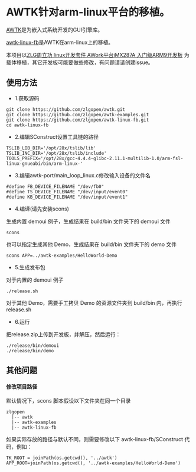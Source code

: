 # AWTK针对arm-linux平台的移植。

[AWTK](https://github.com/zlgopen/awtk)是为嵌入式系统开发的GUI引擎库。

[awtk-linux-fb](https://github.com/zlgopen/awtk-linux-fb)是AWTK在arm-linux上的移植。

本项目以[ZLG周立功 linux开发套件 AWork平台iMX287A 入门级ARM9开发板](https://item.taobao.com/item.htm?spm=a230r.1.14.1.29c8b3f8qxjYf7&id=536334628394&ns=1&abbucket=17#detail) 为载体移植，其它开发板可能要做些修改，有问题请请创建issue。 

## 使用方法

* 1.获取源码

```
git clone https://github.com/zlgopen/awtk.git
git clone https://github.com/zlgopen/awtk-examples.git
git clone https://github.com/zlgopen/awtk-linux-fb.git
cd awtk-linux-fb
```

* 2.编辑SConstruct设置工具链的路径

```
TSLIB_LIB_DIR='/opt/28x/tslib/lib'
TSLIB_INC_DIR='/opt/28x/tslib/include'
TOOLS_PREFIX='/opt/28x/gcc-4.4.4-glibc-2.11.1-multilib-1.0/arm-fsl-linux-gnueabi/bin/arm-linux-'
```

* 3.编辑awtk-port/main\_loop\_linux.c修改输入设备的文件名

```
#define FB_DEVICE_FILENAME "/dev/fb0"
#define TS_DEVICE_FILENAME "/dev/input/event0"
#define KB_DEVICE_FILENAME "/dev/input/event1"
```

* 4.编译(请先安装scons)

生成内置 demoui 例子，生成结果在 build/bin 文件夹下的 demoui 文件

```
scons
```

也可以指定生成其他 Demo，生成结果在 build/bin 文件夹下的 demo 文件

```
scons APP=../awtk-examples/HelloWorld-Demo
```

* 5.生成发布包

对于内置的 demoui 例子

```
./release.sh
```

对于其他 Demo，需要手工拷贝 Demo 的资源文件夹到 build/bin 内，再执行 release.sh

* 6.运行

把release.zip上传到开发板，并解压，然后运行：

```
./release/bin/demoui
./release/bin/demo
```

## 其他问题

#### 修改项目路径

默认情况下，scons 脚本假设以下文件夹在同一个目录

```
zlgopen
  |-- awtk
  |-- awtk-examples
  |-- awtk-linux-fb
```

如果实际存放的路径与默认不同，则需要修改以下 awtk-linux-fb/SConstruct 代码，例如：

```
TK_ROOT = joinPath(os.getcwd(), '../awtk')
APP_ROOT=joinPath(os.getcwd(), '../awtk-examples/HelloWorld-Demo')
```

